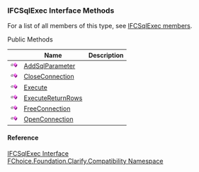 ﻿### IFCSqlExec Interface Methods

For a list of all members of this type, see [IFCSqlExec members](FChoice.Foundation.Clarify.Compatibility~FChoice.Foundation.Clarify.Compatibility.IFCSqlExec_members.md).

Public Methods

|   | Name | Description |
| --- | --- | --- |
| ![ Method](dotnetimages/Method.png) | [AddSqlParameter](FChoice.Foundation.Clarify.Compatibility~FChoice.Foundation.Clarify.Compatibility.IFCSqlExec~AddSqlParameter.md) |   |
| ![ Method](dotnetimages/Method.png) | [CloseConnection](FChoice.Foundation.Clarify.Compatibility~FChoice.Foundation.Clarify.Compatibility.IFCSqlExec~CloseConnection.md) |   |
| ![ Method](dotnetimages/Method.png) | [Execute](FChoice.Foundation.Clarify.Compatibility~FChoice.Foundation.Clarify.Compatibility.IFCSqlExec~Execute.md) |   |
| ![ Method](dotnetimages/Method.png) | [ExecuteReturnRows](FChoice.Foundation.Clarify.Compatibility~FChoice.Foundation.Clarify.Compatibility.IFCSqlExec~ExecuteReturnRows.md) |   |
| ![ Method](dotnetimages/Method.png) | [FreeConnection](FChoice.Foundation.Clarify.Compatibility~FChoice.Foundation.Clarify.Compatibility.IFCSqlExec~FreeConnection.md) |   |
| ![ Method](dotnetimages/Method.png) | [OpenConnection](FChoice.Foundation.Clarify.Compatibility~FChoice.Foundation.Clarify.Compatibility.IFCSqlExec~OpenConnection.md) |   |





#### Reference

[IFCSqlExec Interface](FChoice.Foundation.Clarify.Compatibility~FChoice.Foundation.Clarify.Compatibility.IFCSqlExec.md)  
[FChoice.Foundation.Clarify.Compatibility Namespace](FChoice.Foundation.Clarify.Compatibility~FChoice.Foundation.Clarify.Compatibility_namespace.md)